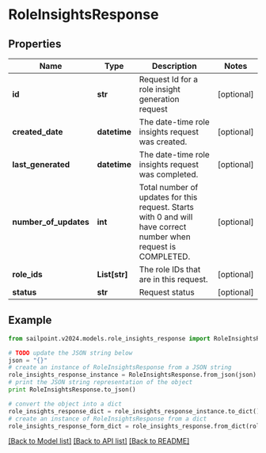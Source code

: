 # RoleInsightsResponse


## Properties

Name | Type | Description | Notes
------------ | ------------- | ------------- | -------------
**id** | **str** | Request Id for a role insight generation request | [optional] 
**created_date** | **datetime** | The date-time role insights request was created. | [optional] 
**last_generated** | **datetime** | The date-time role insights request was completed. | [optional] 
**number_of_updates** | **int** | Total number of updates for this request. Starts with 0 and will have correct number when request is COMPLETED. | [optional] 
**role_ids** | **List[str]** | The role IDs that are in this request. | [optional] 
**status** | **str** | Request status | [optional] 

## Example

```python
from sailpoint.v2024.models.role_insights_response import RoleInsightsResponse

# TODO update the JSON string below
json = "{}"
# create an instance of RoleInsightsResponse from a JSON string
role_insights_response_instance = RoleInsightsResponse.from_json(json)
# print the JSON string representation of the object
print RoleInsightsResponse.to_json()

# convert the object into a dict
role_insights_response_dict = role_insights_response_instance.to_dict()
# create an instance of RoleInsightsResponse from a dict
role_insights_response_form_dict = role_insights_response.from_dict(role_insights_response_dict)
```
[[Back to Model list]](../README.md#documentation-for-models) [[Back to API list]](../README.md#documentation-for-api-endpoints) [[Back to README]](../README.md)


